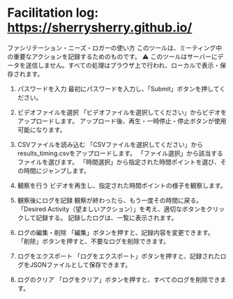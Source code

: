 # Facilitation log: https://sherrysherry.github.io/
ファシリテーション・ニーズ・ロガーの使い方
このツールは、ミーティング中の重要なアクションを記録するためのものです。
⚠ このツールはサーバーにデータを送信しません。すべての処理はブラウザ上で行われ、ローカルで表示・保存されます。

1. パスワードを入力
最初にパスワードを入力し、「Submit」ボタンを押してください。

2. ビデオファイルを選択
「ビデオファイルを選択してください」からビデオをアップロードします。
アップロード後、再生・一時停止・停止ボタンが使用可能になります。
3. CSVファイルを読み込む
「CSVファイルを選択してください」からresults_timing.csvをアップロードします。
「ファイル選択」から該当するファイルを選びます。
「時間選択」から指定された時間ポイントを選び、その時間にジャンプします。
4. 観察を行う
ビデオを再生し、指定された時間ポイントの様子を観察します。
5. 観察後にログを記録
観察が終わったら、もう一度その時間に戻る。
「Desired Activity（望ましいアクション）」を考え、適切なボタンをクリックして記録する。
記録したログは、一覧に表示されます。
6. ログの編集・削除
「編集」ボタンを押すと、記録内容を変更できます。
「削除」ボタンを押すと、不要なログを削除できます。
7. ログをエクスポート
「ログをエクスポート」ボタンを押すと、記録されたログをJSONファイルとして保存できます。
8. ログのクリア
「ログをクリア」ボタンを押すと、すべてのログを削除できます。
